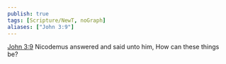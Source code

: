 ```yaml
---
publish: true
tags: [Scripture/NewT, noGraph]
aliases: ["John 3:9"]
---
```

[John 3:9](https://churchofjesuschrist.org/study/scriptures/nt/john/3?lang=eng&id=p9#p9) Nicodemus answered and said unto him, How can these things be?

